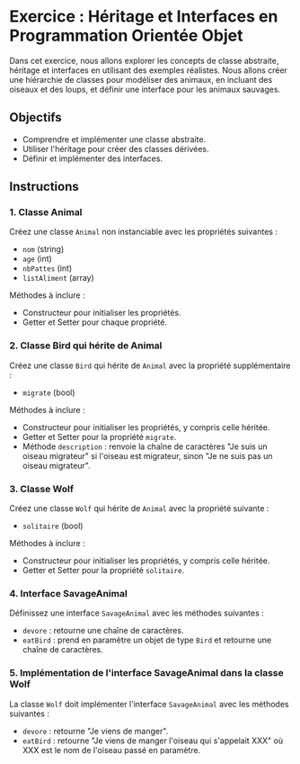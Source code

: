 # Exercice : Héritage et Interfaces en Programmation Orientée Objet

Dans cet exercice, nous allons explorer les concepts de classe abstraite, héritage et interfaces en utilisant des exemples réalistes. Nous allons créer une hiérarchie de classes pour modéliser des animaux, en incluant des oiseaux et des loups, et définir une interface pour les animaux sauvages.

## Objectifs

-   Comprendre et implémenter une classe abstraite.
-   Utiliser l'héritage pour créer des classes dérivées.
-   Définir et implémenter des interfaces.

## Instructions

### 1. Classe Animal

Créez une classe `Animal` non instanciable avec les propriétés suivantes :

-   `nom` (string)
-   `age` (int)
-   `nbPattes` (int)
-   `listAliment` (array)

Méthodes à inclure :

-   Constructeur pour initialiser les propriétés.
-   Getter et Setter pour chaque propriété.

### 2. Classe Bird qui hérite de Animal

Créez une classe `Bird` qui hérite de `Animal` avec la propriété supplémentaire :

-   `migrate` (bool)

Méthodes à inclure :

-   Constructeur pour initialiser les propriétés, y compris celle héritée.
-   Getter et Setter pour la propriété `migrate`.
-   Méthode `description` : renvoie la chaîne de caractères "Je suis un oiseau migrateur" si l'oiseau est migrateur, sinon "Je ne suis pas un oiseau migrateur".

### 3. Classe Wolf

Créez une classe `Wolf` qui hérite de `Animal` avec la propriété suivante :

-   `solitaire` (bool)

Méthodes à inclure :

-   Constructeur pour initialiser les propriétés, y compris celle héritée.
-   Getter et Setter pour la propriété `solitaire`.

### 4. Interface SavageAnimal

Définissez une interface `SavageAnimal` avec les méthodes suivantes :

-   `devore` : retourne une chaîne de caractères.
-   `eatBird` : prend en paramètre un objet de type `Bird` et retourne une chaîne de caractères.

### 5. Implémentation de l'interface SavageAnimal dans la classe Wolf

La classe `Wolf` doit implémenter l'interface `SavageAnimal` avec les méthodes suivantes :

-   `devore` : retourne "Je viens de manger".
-   `eatBird` : retourne "Je viens de manger l'oiseau qui s'appelait XXX" où XXX est le nom de l'oiseau passé en paramètre.
